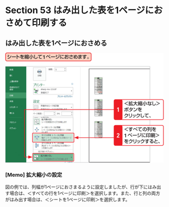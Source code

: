 # Section 53 はみ出した表を1ページにおさめて印刷する

## はみ出した表を1ページにおさめる

![](001.png)

### [Memo] 拡大縮小の設定

図の例では、列幅が1ページにおさまるように設定しましたが、行が下にはみ出す場合は、＜すべての行を1ページに印刷＞を選択します。また、行と列の両方がはみ出す場合は、＜シートを1ページに印刷＞を選択します。
